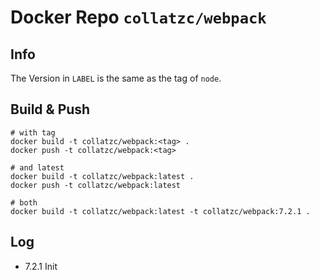 # Docker Repo `collatzc/webpack`

## Info

The Version in `LABEL` is the same as the tag of `node`. 

## Build & Push

```
# with tag
docker build -t collatzc/webpack:<tag> .
docker push -t collatzc/webpack:<tag>

# and latest
docker build -t collatzc/webpack:latest .
docker push -t collatzc/webpack:latest

# both
docker build -t collatzc/webpack:latest -t collatzc/webpack:7.2.1 .
```

## Log

* 7.2.1 Init